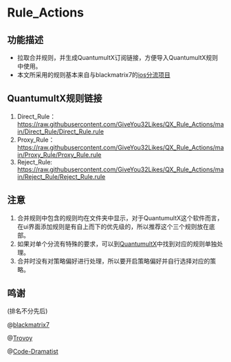 # Rule_Actions
## 功能描述
* 拉取合并规则，并生成QuantumultX订阅链接，方便导入QuantumultX规则中使用。
* 本文所采用的规则基本来自与blackmatrix7的[ios分流项目](https://github.com/blackmatrix7/ios_rule_script/tree/master/rule/QuantumultX)

## QuantumultX规则链接
1. Direct_Rule：https://raw.githubusercontent.com/GiveYou32Likes/QX_Rule_Actions/main/Direct_Rule/Direct_Rule.rule
2. Proxy_Rule：https://raw.githubusercontent.com/GiveYou32Likes/QX_Rule_Actions/main/Proxy_Rule/Proxy_Rule.rule
3. Reject_Rule: https://raw.githubusercontent.com/GiveYou32Likes/QX_Rule_Actions/main/Reject_Rule/Reject_Rule.rule

## 注意
1. 合并规则中包含的规则均在文件夹中显示，对于QuantumultX这个软件而言，在ui界面添加规则是有自上而下的优先级的，所以推荐这个三个规则放在底部。
2. 如果对单个分流有特殊的要求，可以到[QuantumultX](https://github.com/blackmatrix7/ios_rule_script/tree/master/rule/QuantumultX)中找到对应的规则单独处理。
3. 合并时没有对策略偏好进行处理，所以要开启策略偏好并自行选择对应的策略。

## 鸣谢
(排名不分先后)

@[blackmatrix7](https://github.com/blackmatrix7)

@[Trovoy](https://github.com/Trovoy)

@[Code-Dramatist](https://github.com/Code-Dramatist)

